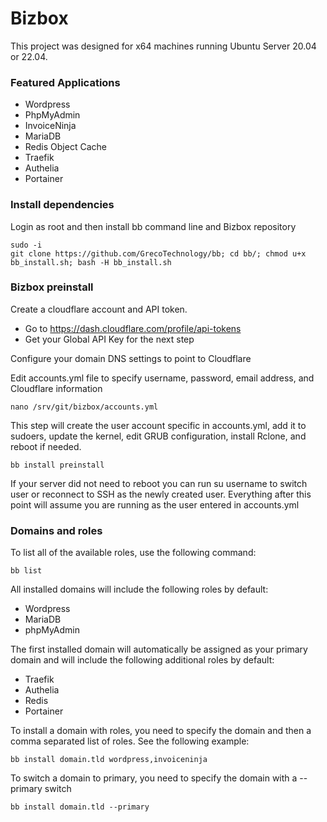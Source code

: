 # Bizbox

This project was designed for x64 machines running Ubuntu Server 20.04 or 22.04. 

### Featured Applications

- Wordpress
- PhpMyAdmin
- InvoiceNinja
- MariaDB
- Redis Object Cache
- Traefik
- Authelia
- Portainer

### Install dependencies

Login as root and then install bb command line and Bizbox repository

```
sudo -i
git clone https://github.com/GrecoTechnology/bb; cd bb/; chmod u+x bb_install.sh; bash -H bb_install.sh
```

### Bizbox preinstall

Create a cloudflare account and API token.
- Go to https://dash.cloudflare.com/profile/api-tokens
- Get your Global API Key for the next step

Configure your domain DNS settings to point to Cloudflare

Edit accounts.yml file to specify username, password, email address, and Cloudflare information
```
nano /srv/git/bizbox/accounts.yml
```

This step will create the user account specific in accounts.yml, add it to sudoers, update the kernel, edit GRUB configuration, install Rclone, and reboot if needed.
```
bb install preinstall
```

If your server did not need to reboot you can run su username to switch user or reconnect to SSH as the newly created user. Everything after this point will assume you are running as the user entered in accounts.yml

### Domains and roles

To list all of the available roles, use the following command:
```
bb list
```

All installed domains will include the following roles by default:
- Wordpress
- MariaDB
- phpMyAdmin

The first installed domain will automatically be assigned as your primary domain and will include the following additional roles by default:
- Traefik
- Authelia
- Redis
- Portainer

To install a domain with roles, you need to specify the domain and then a comma separated list of roles.  See the following example:
```
bb install domain.tld wordpress,invoiceninja
```

To switch a domain to primary, you need to specify the domain with a --primary switch
```
bb install domain.tld --primary
```
